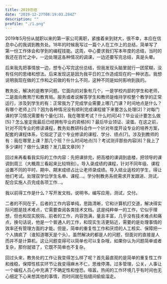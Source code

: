 ```yaml
---
title: 2019总结
date: "2019-12-27T08:19:03.284Z"
description: ""
profile: "./1.png"
---
```


2019年5月份从就职以来的第一家公司离职，紧接着来到财大，很不幸，本应在信息中心的我调到教务处。18年的时候我写过一篇个人在工作上的总结，简单写了第一份工作体会和学到的编程技能。这周，中心要求我们写本年度的总结，当时的我还在百忙之中，一边处理这各种情况的调课，一边还要写完总结，真是头晕。

后来我先把事情放一边，想专心写完这份总结，但我发现头脑里就行一团浆糊，没有任何的思绪和想法。后来发现这是因为我平日的工作造成现在的一种状态。我想说明我现在做的工作和之前做的有什么不同，这种不同是如何影响到我的。

教务处，解决的是教学问题。它面向的对象有几个，一是学校内部的学生和老师，二是面向教育厅和教育局。服务或者说解答学生和教师是维持学校整个教学的正常运行，涉及到学生的有：正常我为了完成学业需要上哪几门课？时间地点是什么？有哪个老师上[1]？因为各种情况没有顺利完成课程接下来要怎么处理[2]？对每门课的学习情况需要有个量化[3]，我在哪里考试？什么时间[4]？毕业设计要怎么做[5]？怎么鉴定我最后已经拥有毕业的资格[6]？最后毕业领证、滚蛋。在这之前，针对不同专业的修读课程，教务处教研科会作一个针对年度开设专业的培养方案，配套的课程体系，它指定了这个专业修读的课程、学分、绩点[7]。涉及到教师的有：我在哪里上课？那几个班？什么时间地点[1]？考试测评那些内容[8]？我上了多少课时？做什么课题？发几篇文章[9]？

回过来再看看我实际的工作内容：先把课排完，把高楼的课调到底楼，把领导的课调到周三（大概周三看起来比较特别）。导入录成绩的课程，针对不同年级、课程设置不同的平时、期中、期末成绩占比让老师录成绩。导入结业返校的学生，得让他们考试。处理双学位学生名单、课程...。学分制教务系统需求开发跟进、测试，配合实施人员完成各项工作...。

我以前得工作是什么？写开发文档，说明书，编写应用，测试，交付。

二者的不同在于，后者的工作内容单纯，思路清晰，它和计算机打交道，解决得实际问题是技术难点，它需要查阅各类技术文档。这是纯粹单一的工作，它似乎理想，但也和现实脱钩。前者的工作，内容饱满，量且丰富，几乎没有技术难点和痛点，换句话说，他是一个普通人的工作，和现实生活更贴近，需要的是处理事情的效率还有管理方面的才能。但是，简单的重复性工作和厌烦的人工核实、保障把一个人搞疯了（谁知道哪天是个头）。虽然解决的都是人的问题，但面对的直接是人而并不是计算机，这让问题变得可以简单也可以复杂哦，如果你认为问题简单或者复杂，那你就错了，它既不简单也不复杂。

回过头来，教务处的工作让我变得怎么样了呢？首先最直观的是简单的重复性工作和维稳，保障性核实环节让我变得麻木不仁，思维停滞。过多管理，公关，人事让一个编程人员心中充满了不确定性和惶恐。喧嚣，热闹的工作环境几乎有时间也无心细定下心来想其他的事情，而时间就在指缝间偷偷溜走。